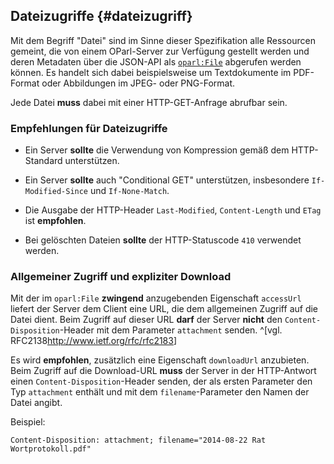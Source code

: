 Dateizugriffe  {#dateizugriff}
-------------

Mit dem Begriff "Datei" sind im Sinne dieser Spezifikation alle Ressourcen
gemeint, die von einem OParl-Server zur Verfügung gestellt werden und
deren Metadaten über die JSON-API als [`oparl:File`](#entity-file)
abgerufen werden können. Es handelt sich dabei beispielsweise um Textdokumente
im PDF-Format oder Abbildungen im JPEG- oder PNG-Format.

Jede Datei **muss** dabei mit einer HTTP-GET-Anfrage abrufbar sein.

### Empfehlungen für Dateizugriffe

* Ein Server **sollte** die Verwendung von Kompression gemäß dem HTTP-Standard
unterstützen.

* Ein Server **sollte** auch "Conditional GET" unterstützen, insbesondere
`If-Modified-Since` und `If-None-Match`.

* Die Ausgabe der HTTP-Header `Last-Modified`, `Content-Length` und `ETag` ist
**empfohlen**.

* Bei gelöschten Dateien **sollte** der HTTP-Statuscode `410` verwendet werden.

### Allgemeiner Zugriff und expliziter Download

Mit der im `oparl:File` **zwingend** anzugebenden Eigenschaft `accessUrl` liefert
der Server dem Client eine URL, die dem allgemeinen Zugriff auf die Datei dient.
Beim Zugriff auf dieser URL **darf** der Server **nicht** den `Content-Disposition`-Header
mit dem Parameter `attachment` senden. ^[vgl. RFC2138<http://www.ietf.org/rfc/rfc2183>]

Es wird **empfohlen**, zusätzlich eine Eigenschaft `downloadUrl` anzubieten. Beim
Zugriff auf die Download-URL **muss** der Server in der HTTP-Antwort einen
`Content-Disposition`-Header senden, der als ersten Parameter den
Typ `attachment` enthält und mit dem `filename`-Parameter den Namen der Datei
angibt.

Beispiel:

    Content-Disposition: attachment; filename="2014-08-22 Rat Wortprotokoll.pdf"
